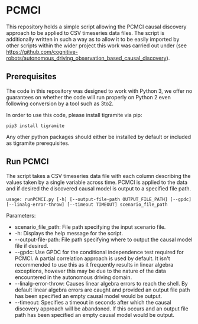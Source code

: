 # PCMCI

This repository holds a simple script allowing the PCMCI causal discovery approach to be applied to CSV timeseries data files. The script is additionally written in such a way as to allow it to be easily imported by other scripts within the wider project this work was carried out under (see https://github.com/cognitive-robots/autonomous_driving_observation_based_causal_discovery).

## Prerequisites

The code in this repository was designed to work with Python 3, we offer no guarantees on whether the code will run properly on Python 2 even following conversion by a tool such as 3to2.

In order to use this code, please install tigramite via pip:

    pip3 install tigramite
    
Any other python packages should either be installed by default or included as tigramite prerequisites.

## Run PCMCI

The script takes a CSV timeseries data file with each column describing the values taken by a single variable across time. PCMCI is applied to the data and if desired the discovered causal model is output to a specified file path.

    usage: runPCMCI.py [-h] [--output-file-path OUTPUT_FILE_PATH] [--gpdc] [--linalg-error-throw] [--timeout TIMEOUT] scenario_file_path
    
Parameters:
* scenario_file_path: File path specifying the input scenario file.
* -h: Displays the help message for the script.
* --output-file-path: File path specifying where to output the causal model file if desired.
* --gpdc: Use GPDC for the conditional independence test required for PCMCI. A partial correlation approach is used by default. It isn't recommended to use this as it frequently results in linear algebra exceptions, however this may be due to the nature of the data encountered in the autonomous driving domain.
* --linalg-error-throw: Causes linear algebra errors to reach the shell. By default linear algebra errors are caught and provided an output file path has been specified an empty causal model would be output.
* --timeout: Specifies a timeout in seconds after which the causal discovery approach will be abandoned. If this occurs and an output file path has been specified an empty causal model would be output.

